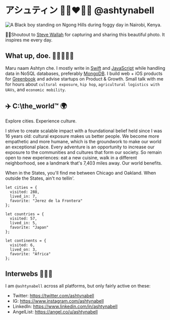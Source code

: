 # アシュティン ✊🏾❤️🙏🏾 @ashtynabell
![A Black boy standing on Ngong Hills during foggy day in Nairobi, Kenya.](https://images.unsplash.com/photo-1507705937278-6f8ca6feb33c?ixlib=rb-1.2.1&ixid=eyJhcHBfaWQiOjEyMDd9&auto=format&fit=crop&w=788&q=80)

☝🏾Shoutout to [Steve Wallah](https://unsplash.com/@stevewallah) for capturing and sharing this beautiful photo. It inspires me every day.

## What up, doe. 🤜🏾💥🤛🏾
Maru naam Ashtyn che. I mostly write in [Swift](https://github.com/topics/swift) and [JavaScript](https://github.com/topics/javascript) while handling data in NoSQL databases, preferably [MongoDB](https://github.com/topics/mongodb). I build web + iOS products for [Greenbook](https://github.com/greenbook) and advise startups on Product & Growth. Small talk with me for hours about `cultural exposure`, `hip hop`, `agricultural logistics with UAVs`, and `economic mobility`.


## ✈️ C:\the_world™ 🌍
Explore cities. Experience culture.<br/>

I strive to create scalable impact with a foundational belief held since I was 16 years old: cultural exposure makes us better people. We become more empathetic and more humane, which is the groundwork to make our world an exceptional place. Every adventure is an opportunity to increase our exposure to the communities and cultures that form our society. So remain open to new experiences: eat a new cuisine, walk in a different neighborhood, see a landmark that's 7,403 miles away. Our world benefits.<br/>

When in the States, you'll find me between Chicago and Oakland. When outside the States, ain't no tellin'.

```
let cities = {
  visited: 288,
  lived_in: 7,
  favorite: "Jerez de la Frontera"
};

let countries = {
  visited: 57,
  lived_in: 5,
  favorite: "Japan"
};

let continents = {
  visited: 6,
  lived_on: 3,
  favorite: "Africa"
};
```

## Interwebs 👨🏾‍💻
I am `@ashtynabell` across all platforms, but only fairly active on these:
* Twitter: https://twitter.com/ashtynabell
* IG: https://www.instagram.com/ashtynabell
* LinkedIn: https://www.linkedin.com/in/ashtynabell
* AngelList: https://angel.co/u/ashtynabell
